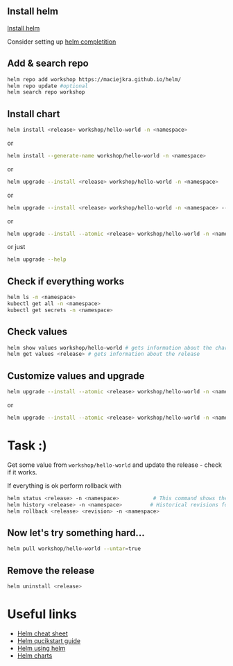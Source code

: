 ## Install helm
[Install helm](https://helm.sh/docs/intro/install/)

Consider setting up [helm completition](https://v3-1-0.helm.sh/docs/helm/helm_completion/)

## Add & search repo
```sh
helm repo add workshop https://maciejkra.github.io/helm/
helm repo update #optional
helm search repo workshop
```

## Install chart
```sh
helm install <release> workshop/hello-world -n <namespace>
```

or
```sh
helm install --generate-name workshop/hello-world -n <namespace>
```
or
```sh
helm upgrade --install <release> workshop/hello-world -n <namespace>
```
or
```sh
helm upgrade --install <release> workshop/hello-world -n <namespace> --create-namespace
```
or 
```sh
helm upgrade --install --atomic <release> workshop/hello-world -n <namespace> --create-namespace
```
or just
```sh
helm upgrade --help
```

## Check if everything works
```sh
helm ls -n <namespace>
kubectl get all -n <namespace>
kubectl get secrets -n <namespace>
```

## Check values
```sh
helm show values workshop/hello-world # gets information about the chart
helm get values <release> # gets information about the release
```

## Customize values and upgrade

```sh
helm upgrade --install --atomic <release> workshop/hello-world -n <namespace> --create-namespace --set <key>=<value>
```
or
```sh
helm upgrade --install --atomic <release> workshop/hello-world -n <namespace> --create-namespace -f <value file>
```

# Task :)
Get some value from `workshop/hello-world` and update the release - check if it works.

If everything is ok perform rollback with

```sh
helm status <release> -n <namespace>           # This command shows the status of a named release.
helm history <release> -n <namespace>         # Historical revisions for a given release.
helm rollback <release> <revision> -n <namespace>
```





## Now let's try something hard...

```sh
helm pull workshop/hello-world --untar=true
```

## Remove the release
```sh
helm uninstall <release>
```


# Useful links
* [Helm cheat sheet](https://helm.sh/docs/intro/cheatsheet/)
* [Helm qucikstart guide](https://helm.sh/docs/intro/quickstart/)
* [Helm using helm](https://helm.sh/docs/intro/using_helm/)
* [Helm charts](https://helm.sh/docs/topics/charts/)
